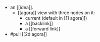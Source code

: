- an [[idea]].
	- [[agora]] view with three nodes on it:
		- current (default in [[1 agora]])
		- a [[backlink]]
		- a [[forward link]]
- #pull [[2d agora]]